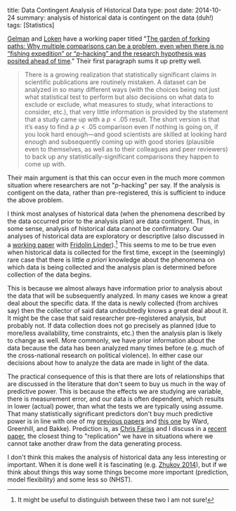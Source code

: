 title: Data Contingent Analysis of Historical Data
type: post
date: 2014-10-24
summary: analysis of historical data is contingent on the data (duh!)
tags: [Statistics]

[Gelman](http://www.stat.columbia.edu/~gelman/) and [Loken](http://www.hhd.psu.edu/hdfs/directory/Bio.aspx?id=EricLoken) have a working paper titled "[The garden of forking paths: Why multiple comparisons can be a problem, even when there is no “fishing expedition” or “$p$-hacking” and the research
hypothesis was posited ahead of time](http://www.stat.columbia.edu/~gelman/research/unpublished/p_hacking.pdf)."
Their first paragraph sums it up pretty well.

> There is a growing realization that statistically significant claims in scientific publications are routinely mistaken. A dataset can be analyzed in so many different ways (with the choices being not just what statistical test to perform but also decisions on what data to exclude or exclude, what measures to study, what interactions to consider, etc.), that very little information is provided by the statement that a study came up with a $p < .05$ result. The short version is that it’s easy to find a $p < .05$ comparison even if nothing is going on, if you look hard enough—and good scientists are skilled at looking hard enough and subsequently coming up with good stories (plausible even to themselves, as well as to their colleagues and peer reviewers) to back up any statistically-significant comparisons they happen to come up with.

Their main argument is that this can occur even in the much more common situation where researchers are not "$p$-hacking" per say. If the analysis is contigent on the data, rather than pre-registered, this is sufficient to induce the above problem.

I think most analyses of historical data (when the phenomena described by the data occurred prior to the analysis plan) are data contingent. Thus, in some sense, analysis of historical data cannot be confirmatory. Our analyses of historical data are exploratory or descriptive (also discussed in a [working paper](/static/papers/datamining_manuscript.pdf) with [Fridolin Linder](http://polisci.la.psu.edu/people/fjl128)).[^exploratory-descriptive] This seems to me to be true even when historical data is collected for the first time, except in the (seemingly) rare case that there is little *a priori* knowledge about the phenomena on which data is being collected and the analysis plan is determined before collection of the data begins.

[^exploratory-descriptive]: It might be useful to distinguish between these two I am not sure!

This is because we almost always have information prior to analysis about the data that will be subsequently analyzed. In many cases we know a great deal about the specific data. If the data is newly collected (from archives say) then the collector of said data undoubtedly knows a great deal about it. It might be the case that said researcher pre-registered analysis, but probably not. If data collection does not go precisely as planned (due to more/less availability, time constraints, etc.) then the analysis plan is likely to change as well. More commonly, we have prior information about the data because the data has been analyzed many times before (e.g. much of the cross-national research on political violence). In either case our decisions about how to analyze the data are made in light of the data.

The practical consequence of this is that there are lots of relationships that are discussed in the literature that don't seem to buy us much in the way of predictive power. This is because the effects we are studying are variable, there is measurement error, and our data is often dependent, which results in lower (actual) power, than what the tests we are typically using assume. That many statistically significant predictors don't buy much predictive power is in line with one of my [previous papers](/static/papers/eeesr_manuscript.pdf) and [this one](http://jpr.sagepub.com/content/47/4/363) by Ward, Greenhill, and Bakke). Prediction is, as [Chris Fariss](http://cfariss.com) and I discuss in a [recent paper](/static/papers/replication.pdf), the closest thing to "replication" we have in situations where we cannot take another draw from the data generating process.

I don't think this makes the analysis of historical data any less interesting or important. When it is done well it is fascinating (e.g. [Zhukov 2014](http://sites.lsa.umich.edu/zhukov/wp-content/uploads/sites/140/2014/08/jcr_manuscript_final.pdf)), but if we think about things this way some things become more important (prediction, model flexibility) and some less so (NHST).

